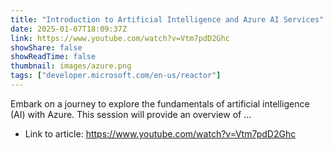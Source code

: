 ```yaml
---
title: "Introduction to Artificial Intelligence and Azure AI Services"
date: 2025-01-07T18:09:37Z
link: https://www.youtube.com/watch?v=Vtm7pdD2Ghc
showShare: false
showReadTime: false
thumbnail: images/azure.png
tags: ["developer.microsoft.com/en-us/reactor"]
---
```

Embark on a journey to explore the fundamentals of artificial intelligence (AI) with Azure. This session will provide an overview of ...

- Link to article: https://www.youtube.com/watch?v=Vtm7pdD2Ghc